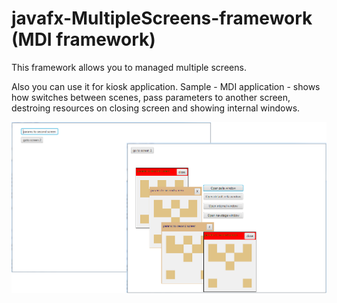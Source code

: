 javafx-MultipleScreens-framework (MDI framework)
====================
This framework allows you to managed multiple screens. 
  
Also you can use it for kiosk application. Sample - MDI application - shows how switches between scenes, pass parameters to another screen, destroing resources on closing screen and showing internal windows.  

![Logo](mdi_framework/logo.jpg)
